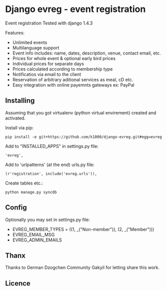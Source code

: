 Django evreg - event registration
=================================

Event registration
Tested with django 1.4.3

Features:
* Unlimited events
* Multilanguage support
* Event info includes: name, dates, description, venue, contact email, etc.
* Prices for whole event & optional early bird prices 
* Individual prices for separate days
* Prices calculated according to membership type
* Notificatios via email to the client
* Reservation of arbitrary aditional services as meal, cD etc.
* Easy integration with online payemnts gateways ex: PayPal

Installing
----------
Assuming that you got virtualenv (python virtual envirement) created and activated.

Install via pip:

    pip install -e git+https://github.com/k1000/django-evreg.git#egg=evreg

Add to "INSTALLED_APPS" in settings.py file:
    
    'evreg',

Add to 'urlpatterns' (at the end) urls.py file:
    
    (r'registration', include('evreg.urls')),
    
Create tables etc.:

    python manage.py syncdb

Config
------
Optionally you may set in settings.py file:

* EVREG_MEMBER_TYPES = ((1, _("Non-member")), (2, _("Member")))
* EVREG_EMAIL_MSG 
* EVREG_ADMIN_EMAILS

Thanx
-----
Thanks to German Dzogchen Community Gakyil for letting share this work.


Licence
-------
